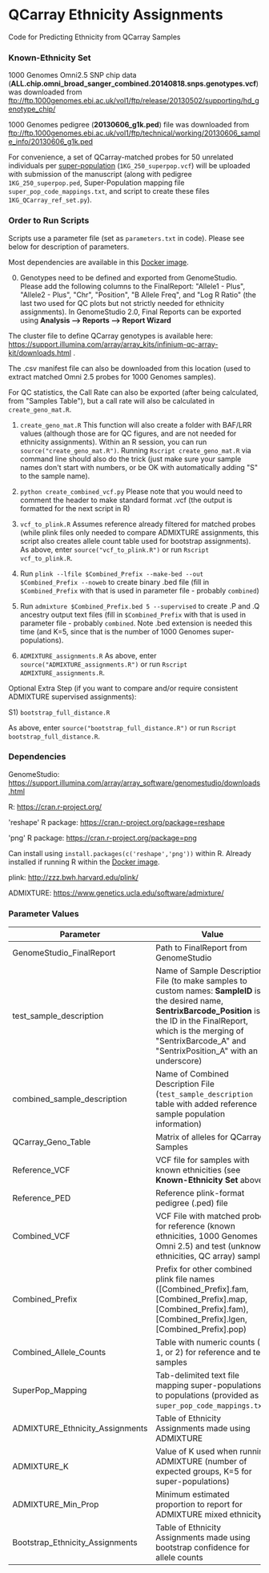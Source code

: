 # QCarray Ethnicity Assignments

Code for Predicting Ethnicity from QCarray Samples

### Known-Ethnicity Set ###

1000 Genomes Omni2.5 SNP chip data (**ALL.chip.omni_broad_sanger_combined.20140818.snps.genotypes.vcf**) was downloaded from ftp://ftp.1000genomes.ebi.ac.uk/vol1/ftp/release/20130502/supporting/hd_genotype_chip/

1000 Genomes pedigree (**20130606_g1k.ped**) file was downloaded from ftp://ftp.1000genomes.ebi.ac.uk/vol1/ftp/technical/working/20130606_sample_info/20130606_g1k.ped

For convenience, a set of QCarray-matched probes for 50 unrelated individuals per [super-population](http://www.internationalgenome.org/category/population/) (`1KG_250_superpop.vcf`) will be uploaded with submission of the manuscript (along with pedigree `1KG_250_superpop.ped`, Super-Population mapping file `super_pop_code_mappings.txt`, and script to create these files `1KG_QCarray_ref_set.py`).

### Order to Run Scripts ###

Scripts use a parameter file (set as `parameters.txt` in code).  Please see below for description of parameters.

Most dependencies are available in this [Docker image](https://hub.docker.com/r/cwarden45/hpv-project/).

0) Genotypes need to be defined and exported from GenomeStudio.  Please add the following columns to the FinalReport: "Allele1 - Plus", "Allele2 - Plus", "Chr", "Position", "B Allele Freq", and "Log R Ratio" (the last two used for QC plots but not strictly needed for ethnicity assignments).  In GenomeStudio 2.0, Final Reports can be exported using **Analysis --> Reports --> Report Wizard**

The cluster file to define QCarray genotypes is available here: https://support.illumina.com/array/array_kits/infinium-qc-array-kit/downloads.html .

The .csv manifest file can also be downloaded from this location (used to extract matched Omni 2.5 probes for 1000 Genomes samples).  

For QC statistics, the Call Rate can also be exported (after being calculated, from "Samples Table"), but a call rate will also be calculated in `create_geno_mat.R`.

1) `create_geno_mat.R`  This function will also create a folder with BAF/LRR values (although those are for QC figures, and are not needed for ethnicity assignments).  Within an R session, you can run `source("create_geno_mat.R")`. Running `Rscript create_geno_mat.R` via command line should also do the trick (just make sure your sample names don't start with numbers, or be OK with automatically adding "S" to the sample name).

2) `python create_combined_vcf.py` Please note that you would need to comment the header to make standard format .vcf (the output is formatted for the next script in R)

3) `vcf_to_plink.R` Assumes reference already filtered for matched probes (while plink files only needed to compare ADMIXTURE assignments, this script also creates allele count table used for bootstrap assignments). As above, enter `source("vcf_to_plink.R")` or run `Rscript vcf_to_plink.R`.

4) Run `plink --lfile $Combined_Prefix --make-bed --out $Combined_Prefix --noweb` to create binary .bed file (fill in `$Combined_Prefix` with that is used in parameter file - probably `combined`)

5) Run `admixture $Combined_Prefix.bed 5 --supervised` to create .P and .Q ancestry output text files (fill in `$Combined_Prefix` with that is used in parameter file - probably `combined`.  Note .bed extension is needed this time (and K=5, since that is the number of 1000 Genomes super-populations).

6) `ADMIXTURE_assignments.R` As above, enter `source("ADMIXTURE_assignments.R")` or run `Rscript ADMIXTURE_assignments.R`.

Optional Extra Step (if you want to compare and/or require consistent ADMIXTURE supervised assignments):

S1) `bootstrap_full_distance.R`

As above, enter `source("bootstrap_full_distance.R")` or run `Rscript bootstrap_full_distance.R`.

### Dependencies ###

GenomeStudio: https://support.illumina.com/array/array_software/genomestudio/downloads.html

R: https://cran.r-project.org/

'reshape' R package: https://cran.r-project.org/package=reshape

'png' R package: https://cran.r-project.org/package=png

Can install using `install.packages(c('reshape','png'))` within R.  Already installed if running R within the [Docker image](https://hub.docker.com/r/cwarden45/hpv-project/).

plink: http://zzz.bwh.harvard.edu/plink/

ADMIXTURE: https://www.genetics.ucla.edu/software/admixture/

### Parameter Values ###
| Parameter | Value|
|---|---|
|GenomeStudio_FinalReport|Path to FinalReport from GenomeStudio|
|test_sample_description|Name of Sample Description File (to make samples to custom names: **SampleID** is the desired name, **SentrixBarcode_Position** is the ID in the FinalReport, which is the merging of "SentrixBarcode_A" and "SentrixPosition_A" with an underscore)|
|combined_sample_description|Name of Combined Description File (`test_sample_description` table with added reference sample population information)|
|QCarray_Geno_Table|Matrix of alleles for QCarray Samples|
|Reference_VCF|VCF file for samples with known ethnicities (see **Known-Ethnicity Set** above)|
|Reference_PED|Reference plink-format pedigree (.ped) file|
|Combined_VCF|VCF File with matched probes for reference (known ethnicities, 1000 Genomes Omni 2.5) and test (unknown ethnicities, QC array) samples|
|Combined_Prefix|Prefix for other combined plink file names ([Combined_Prefix].fam, [Combined_Prefix].map, [Combined_Prefix].fam), [Combined_Prefix].lgen, [Combined_Prefix].pop)|
|Combined_Allele_Counts|Table with numeric counts (0, 1, or 2) for reference and test samples|
|SuperPop_Mapping|Tab-delimited text file mapping super-populations to populations (provided as `super_pop_code_mappings.txt`)|
|ADMIXTURE_Ethnicity_Assignments|Table of Ethnicity Assignments made using ADMIXTURE|
|ADMIXTURE_K|Value of K used when running ADMIXTURE (number of expected groups, K=5 for super-populations)|
|ADMIXTURE_Min_Prop|Minimum estimated proportion to report for ADMIXTURE mixed ethnicity|
|Bootstrap_Ethnicity_Assignments|Table of Ethnicity Assignments made using bootstrap confidence for allele counts|
